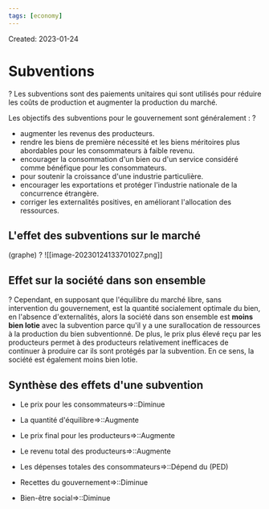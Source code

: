 ```yaml
---
tags: [economy] 
---
```

Created: 2023-01-24

# Subventions
?
Les subventions sont des paiements unitaires qui sont utilisés pour réduire les coûts de production et augmenter la production du marché.
<!--SR:!2023-02-09,4,230-->

Les objectifs des subventions pour le gouvernement sont généralement :
?
-   augmenter les revenus des producteurs.
-   rendre les biens de première nécessité et les biens méritoires plus abordables pour les consommateurs à faible revenu.
-   encourager la consommation d'un bien ou d'un service considéré comme bénéfique pour les consommateurs.
-   pour soutenir la croissance d'une industrie particulière.
-   encourager les exportations et protéger l'industrie nationale de la concurrence étrangère.
-   corriger les externalités positives, en améliorant l'allocation des ressources.
<!--SR:!2023-02-16,13,230-->

## L'effet des subventions sur le marché
(graphe)
?
![[image-20230124133701027.png]]
<!--SR:!2023-03-01,23,250-->

## Effet sur la société dans son ensemble
?
Cependant, en supposant que l'équilibre du marché libre, sans intervention du gouvernement, est la quantité socialement optimale du bien, en l'absence d'externalités, alors la société dans son ensemble est **moins bien lotie** avec la subvention parce qu'il y a une surallocation de ressources à la production du bien subventionné. De plus, le prix plus élevé reçu par les producteurs permet à des producteurs relativement inefficaces de continuer à produire car ils sont protégés par la subvention. En ce sens, la société est également moins bien lotie.
<!--SR:!2023-02-08,10,250-->

## Synthèse des effets d'une subvention
- Le prix pour les consommateurs=>::Diminue
<!--SR:!2023-02-26,20,250-->
- La quantité d'équilibre=>::Augmente
<!--SR:!2023-02-23,18,250-->
- Le prix final pour les producteurs=>::Augmente
<!--SR:!2023-02-07,9,250-->
- Le revenu total des producteurs=>::Augmente
<!--SR:!2023-02-08,10,250-->
- Les dépenses totales des consommateurs=>::Dépend du (PED)
<!--SR:!2023-02-07,2,170-->
- Recettes du gouvernement=>::Diminue
<!--SR:!2023-02-25,19,250-->
- Bien-être social=>::Diminue
<!--SR:!2023-02-15,12,230-->

